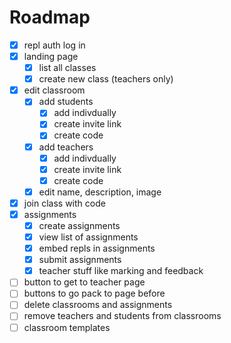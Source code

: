 # Roadmap

- [x] repl auth log in
- [x] landing page
  - [x] list all classes
  - [x] create new class (teachers only)
- [x] edit classroom
  - [x] add students
    - [x] add indivdually
    - [x] create invite link
    - [x] create code
  - [x] add teachers
    - [x] add indivdually
    - [x] create invite link
    - [x] create code
  - [x] edit name, description, image
- [x] join class with code
- [x] assignments
  - [x] create assignments
  - [x] view list of assignments
  - [x] embed repls in assignments
  - [x] submit assignments
  - [x] teacher stuff like marking and feedback
- [ ] button to get to teacher page
- [ ] buttons to go pack to page before
- [ ] delete classrooms and assignments
- [ ] remove teachers and students from classrooms
- [ ] classroom templates
